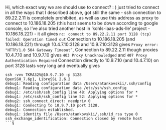 Hi, which exact way we are should use to connect? : )
just tried to connect in all the ways that I described above, got still the same - ssh connection to 89.22.2.11 is completely prohibited, as well as use this address as proxy to connect to 10.186.18.205 (this host seems to be down according to google console, so I’ve also tried another host in ‘kohls-iaas-ads-lle’ project - 10.186.18.221) - it all gives `nc: connect to 89.22.2.11 port 3128 (tcp) failed: Operation timed out`
Connection to 10.186.18.205 (and 10.186.18.221) through 10.4.7.10:3128 and 10.9.7.10:3128 gives `Proxy error: "HTTP/1.0 504 Gateway Timeout”`,
Connection to 89.22.2.11 though proxies 10.4.7.10 and 10.9.7.10 gives `403 Proxy Unacknowledged` and `407 Proxy Authentication Required`
Connection directly to 10.9.7.10 (and 10.4.7.10) on port 3128 lasts very long and eventually gives
```
ssh -vvv TKMA32V@10.9.7.10 -p 3128
OpenSSH_7.6p1, LibreSSL 2.6.2
debug1: Reading configuration data /Users/atankovskii/.ssh/config
debug1: Reading configuration data /etc/ssh/ssh_config
debug1: /etc/ssh/ssh_config line 48: Applying options for *
debug1: /etc/ssh/ssh_config line 52: Applying options for *
debug2: ssh_connect_direct: needpriv 0
debug1: Connecting to 10.9.7.10 port 3128.
debug1: Connection established.
debug1: identity file /Users/atankovskii/.ssh/id_rsa type 0
ssh_exchange_identification: Connection closed by remote host
```§